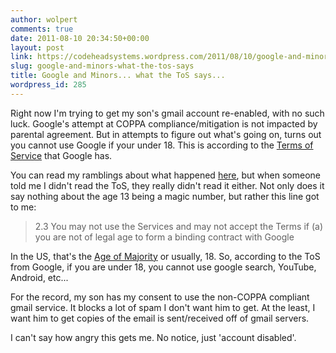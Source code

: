 ```yaml
---
author: wolpert
comments: true
date: 2011-08-10 20:34:50+00:00
layout: post
link: https://codeheadsystems.wordpress.com/2011/08/10/google-and-minors-what-the-tos-says/
slug: google-and-minors-what-the-tos-says
title: Google and Minors... what the ToS says...
wordpress_id: 285
---
```


Right now I'm trying to get my son's gmail account re-enabled, with no such luck. Google's attempt at COPPA compliance/mitigation is not impacted by parental agreement. But in attempts to figure out what's going on, turns out you cannot use Google if your under 18. This is according to the [Terms of Service](http://www.google.com/accounts/TOS) that Google has.

You can read my ramblings about what happened [here](http://www.google.com/support/forum/p/gmail/thread?fid=15bf798994a39cd20004aa26d38917de&hl=en), but when someone told me I didn't read the ToS, they really didn't read it either. Not only does it say nothing about the age 13 being a magic number, but rather this line got to me:


<blockquote>2.3 You may not use the Services and may not accept the Terms if (a) you are not of legal age to form a binding contract with Google</blockquote>


In the US, that's the [Age of Majority](http://en.wikipedia.org/wiki/Age_of_majority) or usually, 18. So, according to the ToS from Google, if you are under 18, you cannot use google search, YouTube, Android, etc...

For the record, my son has my consent to use the non-COPPA compliant gmail service. It blocks a lot of spam I don't want him to get. At the least, I want him to get copies of the email is sent/received off of gmail servers.

I can't say how angry this gets me. No notice, just 'account disabled'.
